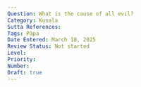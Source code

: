 ```yaml
---
Question: What is the cause of all evil?
Category: Kusala
Sutta References:
Tags: Pāpa
Date Entered: March 18, 2025
Review Status: Not started
Level: 
Priority: 
Number: 
Draft: true
---
```

